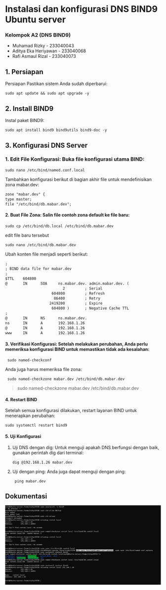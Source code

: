 # Instalasi dan konfigurasi DNS BIND9 Ubuntu server
### Kelompok A2 (DNS BIND9)
- Muhamad Rizky - 233040043
- Aditya Eka Heriyawan - 233040068
- Rafi Asmaul Rizal - 233040073
  
## 1. Persiapan

Persiapan
Pastikan sistem Anda sudah diperbarui:
  
    sudo apt update && sudo apt upgrade -y


## 2. Install BIND9
Instal paket BIND9:

    sudo apt install bind9 bind9utils bind9-doc -y


## 3. Konfigurasi DNS Server
### 1. Edit File Konfigurasi: Buka file konfigurasi utama BIND:

    sudo nano /etc/bind/named.conf.local

Tambahkan konfigurasi berikut di bagian akhir file untuk mendefinisikan zona mabar.dev:

    zone "mabar.dev" {
    type master;
    file "/etc/bind/db.mabar.dev";


#### 2. Buat File Zona: Salin file contoh zona default ke file baru:

    sudo cp /etc/bind/db.local /etc/bind/db.mabar.dev

edit file baru tersebut

    sudo nano /etc/bind/db.mabar.dev

Ubah konten file menjadi seperti berikut:

    ;
    ; BIND data file for mabar.dev
    ;
    $TTL    604800
    @       IN      SOA     ns.mabar.dev. admin.mabar.dev. (
                              2         ; Serial
                         604800         ; Refresh
                          86400         ; Retry
                        2419200         ; Expire
                         604800 )       ; Negative Cache TTL
    ;
    @       IN      NS      ns.mabar.dev.
    ns      IN      A       192.168.1.26
    @       IN      A       192.168.1.26
    www     IN      A       192.168.1.26

#### 3. Verifikasi Konfigurasi: Setelah melakukan perubahan, Anda perlu memeriksa konfigurasi BIND untuk memastikan tidak ada kesalahan:
     sudo named-checkconf

Anda juga harus memeriksa file zona:

     sudo named-checkzone mabar.dev /etc/bind/db.mabar.dev



> sudo named-checkzone mabar.dev /etc/bind/db.mabar.dev

#### 4. Restart BIND
Setelah semua konfigurasi dilakukan, restart layanan BIND untuk menerapkan perubahan:

    sudo systemctl restart bind9

#### 5. Uji Konfigurasi
1. Uji DNS dengan dig: Untuk menguji apakah DNS berfungsi dengan baik, gunakan perintah dig dari terminal:
   
       dig @192.168.1.26 mabar.dev
   
3. Uji dengan ping: Anda juga dapat menguji dengan ping:
   
        ping mabar.dev


## Dokumentasi

![gambar](dokumentasi.png)



